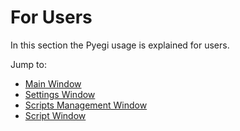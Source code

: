 # For Users

In this section the Pyegi usage is explained for users.

Jump to:

-   [Main Window](../../miscellaneous/picture-dictionary/main.md)
-   [Settings Window](../../miscellaneous/picture-dictionary/settings.md)
-   [Scripts Management Window](../../miscellaneous/picture-dictionary/scripts-management.md)
-   [Script Window](../../miscellaneous/picture-dictionary/script.md)
